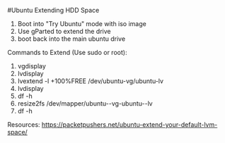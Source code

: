 #Ubuntu Extending HDD Space

1) Boot into "Try Ubuntu" mode with iso image
2) Use gParted to extend the drive
3) boot back into the main ubuntu drive

Commands to Extend (Use sudo or root):
1) vgdisplay
2) lvdisplay
3) lvextend -l +100%FREE /dev/ubuntu-vg/ubuntu-lv
4) lvdisplay
5) df -h
6) resize2fs /dev/mapper/ubuntu--vg-ubuntu--lv
7) df -h

Resources:
https://packetpushers.net/ubuntu-extend-your-default-lvm-space/
